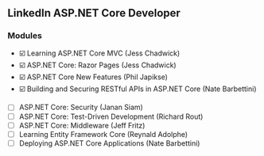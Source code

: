 #  

## LinkedIn ASP.NET Core Developer

### Modules

- :ballot_box_with_check: Learning ASP.NET Core MVC (Jess Chadwick)
- :ballot_box_with_check: ASP.NET Core: Razor Pages (Jess Chadwick)
- :ballot_box_with_check: ASP.NET Core New Features (Phil Japikse)
- :ballot_box_with_check: Building and Securing RESTful APIs in ASP.NET Core (Nate Barbettini)
- [ ] ASP.NET Core: Security (Janan Siam)
- [ ] ASP.NET Core: Test-Driven Development (Richard Rout)
- [ ] ASP.NET Core: Middleware (Jeff Fritz)
- [ ] Learning Entity Framework Core (Reynald Adolphe)
- [ ] Deploying ASP.NET Core Applications (Nate Barbettini)